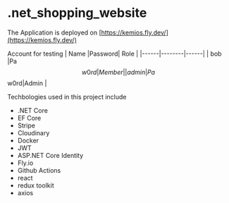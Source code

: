 # .net_shopping_website

The Application is deployed on [https://kemios.fly.dev/](https://kemios.fly.dev/)

Account for testing
| Name |Password| Role |
|------|--------|------|
| bob  |Pa$$w0rd|Member|
| admin|Pa$$w0rd|Admin |

Techbologies used in this project include
- \.NET Core
- EF Core
- Stripe
- Cloudinary
- Docker
- JWT
- ASP.NET Core Identity
- Fly.io
- Github Actions
- react
- redux toolkit
- axios
